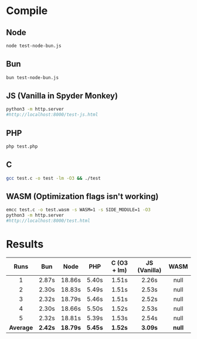 # Compile
## Node
```bash
node test-node-bun.js
```

## Bun
```bash
bun test-node-bun.js
```

## JS (Vanilla in Spyder Monkey)
```bash
python3 -m http.server 
#http://localhost:8000/test-js.html
```

## PHP
```bash
php test.php
```

## C
```bash
gcc test.c -o test -lm -O3 && ./test
```

## WASM (Optimization flags isn't working)
```bash
emcc test.c -o test.wasm -s WASM=1 -s SIDE_MODULE=1 -O3
python3 -m http.server
#http://localhost:8000/test.html
```

# Results
|  Runs  |   Bun   |   Node   |   PHP    |   C (O3 + lm)   |  JS (Vanilla)  |  WASM  |
| :----: | :-----: | :------: | :------: | :-------------: | :------------: | :----: |
|    1   |  2.87s  |  18.86s  |  5.40s   |  1.51s          |  2.26s         |  null  |
|    2   |  2.30s  |  18.83s  |  5.49s   |  1.51s          |  2.53s         |  null  |
|    3   |  2.32s  |  18.79s  |  5.46s   |  1.51s          |  2.52s         |  null  |
|    4   |  2.30s  |  18.66s  |  5.50s   |  1.52s          |  2.53s         |  null  |
|    5   |  2.32s  |  18.81s  |  5.39s   |  1.53s          |  2.54s         |  null  |
| **Average** | **2.42s** | **18.79s** | **5.45s** | **1.52s** | **3.09s** | **null** | 